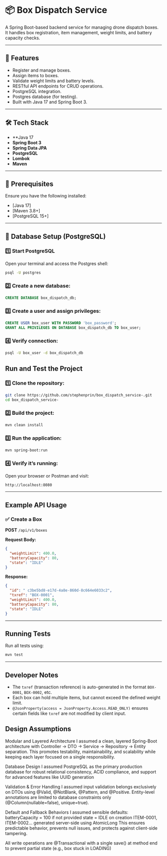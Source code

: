 # 📦 Box Dispatch Service

A Spring Boot-based backend service for managing drone dispatch boxes.  
It handles box registration, item management, weight limits, and battery capacity checks.

---

## 🚀 Features
- Register and manage boxes.
- Assign items to boxes.
- Validate weight limits and battery levels.
- RESTful API endpoints for CRUD operations.
- PostgreSQL integration.
- Postgres database (for testing).
- Built with Java 17 and Spring Boot 3.

---

## 🛠️ Tech Stack
- **Java 17
- **Spring Boot 3**
- **Spring Data JPA**
- **PostgreSQL**
- **Lombok**
- **Maven**

---

## 🧰 Prerequisites

Ensure you have the following installed:
- [Java 17]
- [Maven 3.8+]
- [PostgreSQL 15+]

---

## 🧩 Database Setup (PostgreSQL)

### 1️⃣ Start PostgreSQL
Open your terminal and access the Postgres shell:

```bash
psql -U postgres
```

### 2️⃣ Create a new database:
```sql
CREATE DATABASE box_dispatch_db;
```

### 3️⃣ Create a user and assign privileges:
```sql
CREATE USER box_user WITH PASSWORD 'box_password';
GRANT ALL PRIVILEGES ON DATABASE box_dispatch_db TO box_user;
```

### 4️⃣ Verify connection:
```bash
psql -U box_user -d box_dispatch_db
```


##  Run and Test the Project

### 1️⃣ Clone the repository:
```bash
git clone https://github.com/stephenprin/box_dispatch_service-.git
cd box_dispatch_service-
```

### 2️⃣ Build the project:
```bash
mvn clean install
```

### 3️⃣ Run the application:
```bash
mvn spring-boot:run
```



### 4️⃣ Verify it’s running:
Open your browser or Postman and visit:
```
http://localhost:8080
```

---

##  Example API Usage

### ✅ Create a Box
**POST** `/api/v1/boxes`

**Request Body:**
```json
{
  "weightLimit": 400.0,
  "batteryCapacity": 80,
  "state": "IDLE"
}
```

**Response:**
```json
{
  "id": " c3be5bd8-e17d-4a8e-860d-8c664e6033c2",
  "txref": "BOX-0001",
  "weightLimit": 400.0,
  "batteryCapacity": 80,
  "state": "IDLE"
}
```

---

##  Running Tests

Run all tests using:
```bash
mvn test
```

---

##  Developer Notes

- The `txref` (transaction reference) is auto-generated in the format `BOX-0001`, `BOX-0002`, etc.
- Each box can hold multiple items, but cannot exceed the defined weight limit.
- `@JsonProperty(access = JsonProperty.Access.READ_ONLY)` ensures certain fields like `txref` are not modified by client input.



## Design Assumptions

Modular and Layered Architecture
I assumed a clean, layered Spring-Boot architecture 
with Controller → DTO → Service → Repository → Entity separation. 
This promotes testability, maintainability, and scalability while
keeping each layer focused on a single responsibility.

Database Design
I assumed PostgreSQL as the primary production database for robust 
relational consistency, ACID compliance, and 
support for advanced features like UUID generation

Validation & Error Handling
I assumed input validation belongs exclusively on DTOs using @Valid, 
@NotBlank, @Pattern, and @Positive. Entity-level annotations are limited to
database constraints only (@Column(nullable=false), unique=true).

Default and Fallback Behaviors
I assumed sensible defaults:
batteryCapacity = 100 if not provided
state = IDLE on creation
ITEM-0001, ITEM-0002... generated server-side using AtomicLong
This ensures predictable behavior, prevents null issues, and protects 
against client-side tampering.

All write operations are @Transactional with a single save() at method end 
to prevent partial state (e.g., box stuck in LOADING)


